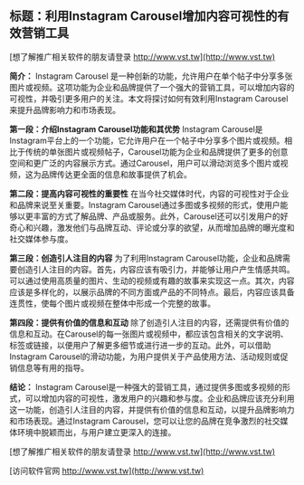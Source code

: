 ## **标题：利用Instagram Carousel增加内容可视性的有效营销工具**

[想了解推广相关软件的朋友请登录 http://www.vst.tw](http://www.vst.tw)

**简介：**
Instagram Carousel 是一种创新的功能，允许用户在单个帖子中分享多张图片或视频。这项功能为企业和品牌提供了一个强大的营销工具，可以增加内容的可视性，并吸引更多用户的关注。本文将探讨如何有效利用Instagram Carousel来提升品牌影响力和市场表现。

**第一段：介绍Instagram Carousel功能和其优势**
Instagram Carousel是Instagram平台上的一个功能，它允许用户在一个帖子中分享多个图片或视频。相比于传统的单张图片或视频帖子，Carousel功能为企业和品牌提供了更多的创意空间和更广泛的内容展示方式。通过Carousel，用户可以滑动浏览多个图片或视频，这为品牌传达更全面的信息和故事提供了机会。

**第二段：提高内容可视性的重要性**
在当今社交媒体时代，内容的可视性对于企业和品牌来说至关重要。Instagram Carousel通过多图或多视频的形式，使用户能够以更丰富的方式了解品牌、产品或服务。此外，Carousel还可以引发用户的好奇心和兴趣，激发他们与品牌互动、评论或分享的欲望，从而增加品牌的曝光度和社交媒体参与度。

**第三段：创造引人注目的内容**
为了利用Instagram Carousel功能，企业和品牌需要创造引人注目的内容。首先，内容应该有吸引力，并能够让用户产生情感共鸣。可以通过使用高质量的图片、生动的视频或有趣的故事来实现这一点。其次，内容应该是多样化的，以展示品牌的不同方面或产品的不同特点。最后，内容应该具备连贯性，使每个图片或视频在整体中形成一个完整的故事。

**第四段：提供有价值的信息和互动**
除了创造引人注目的内容，还需提供有价值的信息和互动。在Carousel的每一张图片或视频中，都应该包含相关的文字说明、标签或链接，以便用户了解更多细节或进行进一步的互动。此外，可以借助Instagram Carousel的滑动功能，为用户提供关于产品使用方法、活动规则或促销信息等有用的指导。

**结论：**
Instagram Carousel是一种强大的营销工具，通过提供多图或多视频的形式，可以增加内容的可视性，激发用户的兴趣和参与度。企业和品牌应该充分利用这一功能，创造引人注目的内容，并提供有价值的信息和互动，以提升品牌影响力和市场表现。通过Instagram Carousel，您可以让您的品牌在竞争激烈的社交媒体环境中脱颖而出，与用户建立更深入的连接。

[想了解推广相关软件的朋友请登录 http://www.vst.tw](http://www.vst.tw)


[访问软件官网 http://www.vst.tw](http://www.vst.tw)
